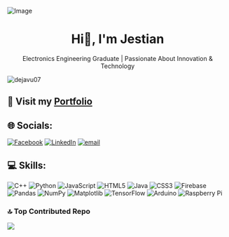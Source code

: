 ![Image](https://user-images.githubusercontent.com/74038190/225813708-98b745f2-7d22-48cf-9150-083f1b00d6c9.gif)
<h1 align="center">Hi👋, I'm Jestian</h1> 

<p align="center"> Electronics Engineering Graduate | Passionate About Innovation & Technology </p>

<p align="left"> <img src="https://komarev.com/ghpvc/?username=dejavu07&label=Profile%20views&color=0e75b6&style=flat" alt="dejavu07" /> </p>

## 💼 Visit my <a href="https://jdaportfolio.tiiny.site/">Portfolio</a>




<link rel="stylesheet" href="https://cdnjs.cloudflare.com/ajax/libs/font-awesome/6.7.2/css/all.min.css" integrity="sha512-Evv84Mr4kqVGRNSgIGL/F/aIDqQb7xQ2vcrdIwxfjThSH8CSR7PBEakCr51Ck+w+/U6swU2Im1vVX0SVk9ABhg==" crossorigin="anonymous" referrerpolicy="no-referrer"/>


## 🌐 Socials:
[![Facebook](https://img.shields.io/badge/Facebook-%231877F2.svg?logo=Facebook&logoColor=white)](https://facebook.com/dalisay.03) [![LinkedIn](https://img.shields.io/badge/LinkedIn-%230077B5.svg?logo=linkedin&logoColor=white)](https://linkedin.com/in/jestianalcasabas) [![email](https://img.shields.io/badge/Email-D14836?logo=gmail&logoColor=white)](mailto:jestianalcasabas@gmail.com) 

## 💻 Skills:
![C++](https://img.shields.io/badge/c++-%2300599C.svg?style=for-the-badge&logo=c%2B%2B&logoColor=white) ![Python](https://img.shields.io/badge/python-3670A0?style=for-the-badge&logo=python&logoColor=ffdd54) ![JavaScript](https://img.shields.io/badge/javascript-%23323330.svg?style=for-the-badge&logo=javascript&logoColor=%23F7DF1E) ![HTML5](https://img.shields.io/badge/html5-%23E34F26.svg?style=for-the-badge&logo=html5&logoColor=white) ![Java](https://img.shields.io/badge/java-%23ED8B00.svg?style=for-the-badge&logo=openjdk&logoColor=white) ![CSS3](https://img.shields.io/badge/css3-%231572B6.svg?style=for-the-badge&logo=css3&logoColor=white) ![Firebase](https://img.shields.io/badge/firebase-%23039BE5.svg?style=for-the-badge&logo=firebase) ![Pandas](https://img.shields.io/badge/pandas-%23150458.svg?style=for-the-badge&logo=pandas&logoColor=white) ![NumPy](https://img.shields.io/badge/numpy-%23013243.svg?style=for-the-badge&logo=numpy&logoColor=white) ![Matplotlib](https://img.shields.io/badge/Matplotlib-%23ffffff.svg?style=for-the-badge&logo=Matplotlib&logoColor=black) ![TensorFlow](https://img.shields.io/badge/TensorFlow-%23FF6F00.svg?style=for-the-badge&logo=TensorFlow&logoColor=white) ![Arduino](https://img.shields.io/badge/-Arduino-00979D?style=for-the-badge&logo=Arduino&logoColor=white) ![Raspberry Pi](https://img.shields.io/badge/-Raspberry_Pi-C51A4A?style=for-the-badge&logo=Raspberry-Pi)

### 🔝 Top Contributed Repo
![](https://github-contributor-stats.vercel.app/api?username=dejavu07&limit=5&theme=gotham&combine_all_yearly_contributions=true)

<!-- Proudly created with GPRM ( https://gprm.itsvg.in ) -->
